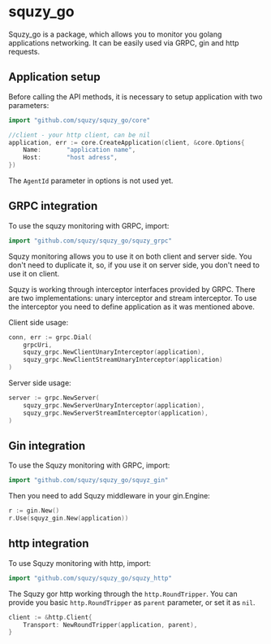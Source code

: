 # squzy_go

Squzy_go is a package, which allows you to monitor you golang applications networking. 
It can be easily used via GRPC, gin and http requests.

## Application setup

Before calling the API methods, it is necessary to setup application with two parameters:

```go
import "github.com/squzy/squzy_go/core"
```

```go
//client - your http client, can be nil
application, err := core.CreateApplication(client, &core.Options{
	Name:       "application name",
	Host:       "host adress",
})
```

The `AgentId` parameter in options is not used yet.

## GRPC integration

To use the squzy monitoring with GRPC, import:

```go
import "github.com/squzy/squzy_go/squzy_grpc"
```

Squzy monitoring allows you to use it on both client and server side.
You don't need to duplicate it, so, if you use it on server side, you don't need to use it on client.

Squzy is working through interceptor interfaces provided by GRPC. 
There are two implementations: unary interceptor and stream interceptor.
To use the interceptor you need to define application as it was mentioned above.

Client side usage:

```go
conn, err := grpc.Dial(
    grpcUri, 
    squzy_grpc.NewClientUnaryInterceptor(application),
    squzy_grpc.NewClientStreamUnaryInterceptor(application)
)
```

Server side usage:

```go
server := grpc.NewServer(
    squzy_grpc.NewServerUnaryInterceptor(application),
    squzy_grpc.NewServerStreamInterceptor(application),
)
```

## Gin integration

To use the Squzy monitoring with GRPC, import:

```go
import "github.com/squzy/squzy_go/squyz_gin"
```

Then you need to add Squzy middleware in your gin.Engine:

```go
r := gin.New()
r.Use(squyz_gin.New(application))
```

## http integration

To use Squzy monitoring with http, import:

```go
import "github.com/squzy/squzy_go/squzy_http"
```

The Squzy gor http working through the `http.RoundTripper`.
You can provide you basic `http.RoundTripper` as `parent` parameter, or set it as `nil`.

```go
client := &http.Client{
    Transport: NewRoundTripper(application, parent),
}
```